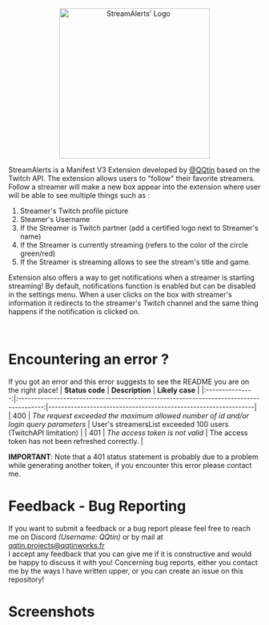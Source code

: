 <div style="text-align: center;">
<img src="https://cdn.discordapp.com/attachments/574293370512605205/1189211626788888636/StreamAlertsLogoWhiteBG.png" style="width: 300px" alt="StreamAlerts' Logo">
</div>

StreamAlerts is a Manifest V3 Extension developed by [@QQtin](https://github.com/QQtin3) based on the Twitch API. The extension allows users to "follow" their favorite streamers.
Follow a streamer will make a new box appear  into the extension where user will be able to see multiple things such as :
1. Streamer's Twitch profile picture
2. Steamer's Username
3. If the Streamer is Twitch partner (add a certified logo next to Streamer's name)
4. If the Streamer is currently streaming (refers to the color of the circle green/red)
5. If the Streamer is streaming allows to see the stream's title and game.

Extension also offers a way to get notifications when a streamer is starting streaming! By default, notifications function is enabled but can be disabled in the settings menu.
When a user clicks on the box with streamer's information it redirects to the streamer's Twitch channel and the same thing happens if the notification is clicked on.


<br>

# Encountering an error ?
If you got an error and this error suggests to see the README you are on the right place!
| **Status code** |                                     **Description**                                    | **Likely case**                                                |
|:---------------:|:--------------------------------------------------------------------------------------:|----------------------------------------------------------------|
| 400             | _The request exceeded the maximum allowed number of id and/or login query parameters_ | User's streamersList exceeded 100 users (TwitchAPI limitation) |
| 401             | _The access token is not valid_                                                        | The access token has not been refreshed correctly.             |

**IMPORTANT**: Note that a 401 status statement is probably due to a problem while generating another token, if you encounter this error please contact me.



# Feedback - Bug Reporting
If you want to submit a feedback or a bug report please feel free to reach me on Discord <i>(Username: QQtin)</i> or by mail at qqtin.projects@qqtinworks.fr<br>
I accept any feedback that you can give me if it is constructive and would be happy to discuss it with you!
Concerning bug reports, either you contact me by the ways I have written upper, or you can create an issue on this repository!

# Screenshots
